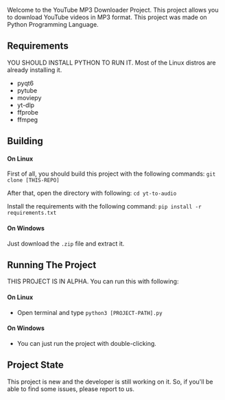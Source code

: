 Welcome to the YouTube MP3 Downloader Project.
This project allows you to download YouTube videos in MP3 format.
This project was made on Python Programming Language.

## Requirements

YOU SHOULD INSTALL PYTHON TO RUN IT.
Most of the Linux distros are already installing it.

- pyqt6
- pytube
- moviepy
- yt-dlp
- ffprobe
- ffmpeg

## Building

#### On Linux

First of all, you should build this project with the following commands:
`git clone [THIS-REPO]`

After that, open the directory with following:
`cd yt-to-audio`

Install the requirements with the following command:
`pip install -r requirements.txt`

#### On Windows

Just download the `.zip` file and extract it.

## Running The Project

THIS PROJECT IS IN ALPHA.
You can run this with following:

#### On Linux
- Open terminal and type `python3 [PROJECT-PATH].py`
#### On Windows
- You can just run the project with double-clicking.

## Project State

This project is new and the developer is still working on it.
So, if you'll be able to find some issues, please report to us.
